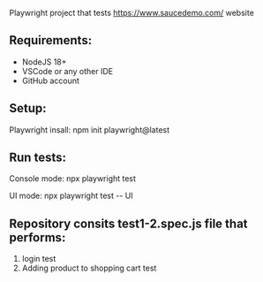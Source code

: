 Playwright project that tests https://www.saucedemo.com/ website

Requirements:
---
- NodeJS 18+
- VSCode or any other IDE
- GitHub account

Setup:
---
Playwright insall:
npm init playwright@latest    

Run tests:
---
Console mode:
npx playwright test 

UI mode:
npx playwright test -- UI


Repository consits test1-2.spec.js file that performs:
--
1. login test
2. Adding product to shopping cart test
